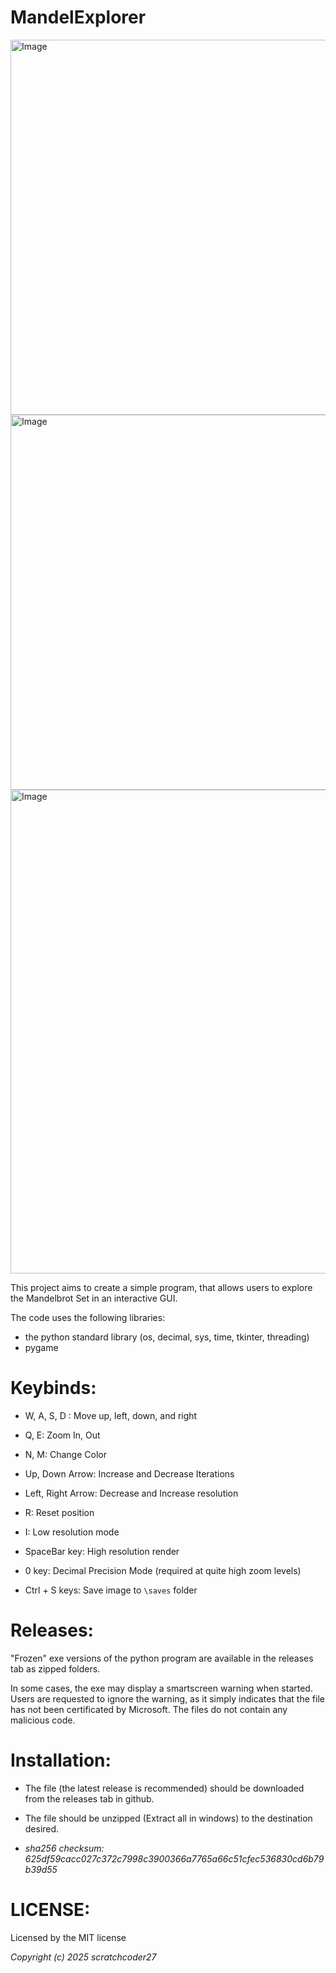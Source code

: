 # MandelExplorer

<img width="800" height="600" alt="Image" src="https://github.com/user-attachments/assets/954a33ae-1b46-4991-aa35-456a975bb2ef" />
<img width="800" height="600" alt="Image" src="https://github.com/user-attachments/assets/98b9b683-98e4-454e-b98f-ca5c3cfe41ae" />
<img width="970" height="774" alt="Image" src="https://github.com/user-attachments/assets/3d3bf2fa-b37d-42a0-b8ea-280ee0f697e0" />

This project aims to create a simple program, that allows users to explore the Mandelbrot Set in an interactive GUI.

The code uses the following libraries:
  - the python standard library (os, decimal, sys, time, tkinter, threading)
  - pygame

# Keybinds:
 - W, A, S, D : Move up, left, down, and right
 - Q, E: Zoom In, Out
 - N, M: Change Color
 - Up, Down Arrow: Increase and Decrease Iterations
 - Left, Right Arrow: Decrease and Increase resolution

 - R: Reset position
 - I: Low resolution mode
 - SpaceBar key: High resolution render
 - 0 key: Decimal Precision Mode (required at quite high zoom levels)
 - Ctrl + S keys: Save image to `\saves` folder

# Releases:
"Frozen" exe versions of the python program are available in the releases tab as zipped folders.

In some cases, the exe may display a smartscreen warning when started. Users are requested to ignore the warning, as it simply indicates that the file has not been certificated by Microsoft. The files do not contain any malicious code.

# Installation:
 - The file (the latest release is recommended) should be downloaded from the releases tab in github.

 - The file should be unzipped (Extract all in windows) to the destination desired.

- _sha256 checksum:
625df59cacc027c372c7998c3900366a7765a66c51cfec536830cd6b79b39d55_

# LICENSE:
Licensed by the MIT license

_Copyright (c) 2025 scratchcoder27_